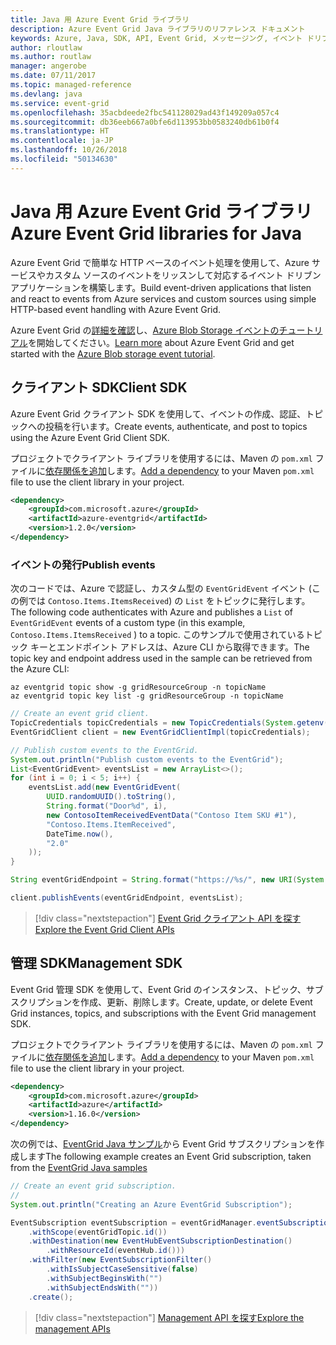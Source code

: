 ```yaml
---
title: Java 用 Azure Event Grid ライブラリ
description: Azure Event Grid Java ライブラリのリファレンス ドキュメント
keywords: Azure, Java, SDK, API, Event Grid, メッセージング, イベント ドリブン
author: rloutlaw
ms.author: routlaw
manager: angerobe
ms.date: 07/11/2017
ms.topic: managed-reference
ms.devlang: java
ms.service: event-grid
ms.openlocfilehash: 35acbdeede2fbc541128029ad43f149209a057c4
ms.sourcegitcommit: db36eeb667a0bfe6d113953bb0583240db61b0f4
ms.translationtype: HT
ms.contentlocale: ja-JP
ms.lasthandoff: 10/26/2018
ms.locfileid: "50134630"
---
```

# <a name="azure-event-grid-libraries-for-java"></a><span data-ttu-id="4f408-104">Java 用 Azure Event Grid ライブラリ</span><span class="sxs-lookup"><span data-stu-id="4f408-104">Azure Event Grid libraries for Java</span></span>

<span data-ttu-id="4f408-105">Azure Event Grid で簡単な HTTP ベースのイベント処理を使用して、Azure サービスやカスタム ソースのイベントをリッスンして対応するイベント ドリブン アプリケーションを構築します。</span><span class="sxs-lookup"><span data-stu-id="4f408-105">Build event-driven applications that listen and react to events from Azure services and custom sources using simple HTTP-based event handling with Azure Event Grid.</span></span>

<span data-ttu-id="4f408-106">Azure Event Grid の[詳細を確認](/azure/event-grid/overview)し、[Azure Blob Storage イベントのチュートリアル](/azure/storage/blobs/storage-blob-event-quickstart)を開始してください。</span><span class="sxs-lookup"><span data-stu-id="4f408-106">[Learn more](/azure/event-grid/overview) about Azure Event Grid and get started with the [Azure Blob storage event tutorial](/azure/storage/blobs/storage-blob-event-quickstart).</span></span> 

## <a name="client-sdk"></a><span data-ttu-id="4f408-107">クライアント SDK</span><span class="sxs-lookup"><span data-stu-id="4f408-107">Client SDK</span></span>

<span data-ttu-id="4f408-108">Azure Event Grid クライアント SDK を使用して、イベントの作成、認証、トピックへの投稿を行います。</span><span class="sxs-lookup"><span data-stu-id="4f408-108">Create events, authenticate, and post to topics using the Azure Event Grid Client SDK.</span></span>

<span data-ttu-id="4f408-109">プロジェクトでクライアント ライブラリを使用するには、Maven の `pom.xml` ファイルに[依存関係を追加](https://maven.apache.org/guides/getting-started/index.html#How_do_I_use_external_dependencies)します。</span><span class="sxs-lookup"><span data-stu-id="4f408-109">[Add a dependency](https://maven.apache.org/guides/getting-started/index.html#How_do_I_use_external_dependencies) to your Maven `pom.xml` file to use the client library in your project.</span></span>

```XML
<dependency>
    <groupId>com.microsoft.azure</groupId>
    <artifactId>azure-eventgrid</artifactId>
    <version>1.2.0</version>
</dependency>
```   

### <a name="publish-events"></a><span data-ttu-id="4f408-110">イベントの発行</span><span class="sxs-lookup"><span data-stu-id="4f408-110">Publish events</span></span>

<span data-ttu-id="4f408-111">次のコードでは、Azure で認証し、カスタム型の `EventGridEvent` イベント (この例では `Contoso.Items.ItemsReceived`) の `List` をトピックに発行します。</span><span class="sxs-lookup"><span data-stu-id="4f408-111">The following code authenticates with Azure and publishes a `List` of  `EventGridEvent` events of a custom type (in this example, `Contoso.Items.ItemsReceived` ) to a topic.</span></span> <span data-ttu-id="4f408-112">このサンプルで使用されているトピック キーとエンドポイント アドレスは、Azure CLI から取得できます。</span><span class="sxs-lookup"><span data-stu-id="4f408-112">The topic key and endpoint address used in the sample can be retrieved from the Azure CLI:</span></span>

```azurecli-interactive
az eventgrid topic show -g gridResourceGroup -n topicName
az eventgrid topic key list -g gridResourceGroup -n topicName
```

```java
// Create an event grid client.
TopicCredentials topicCredentials = new TopicCredentials(System.getenv("EVENTGRID_TOPIC_KEY"));
EventGridClient client = new EventGridClientImpl(topicCredentials);

// Publish custom events to the EventGrid.
System.out.println("Publish custom events to the EventGrid");
List<EventGridEvent> eventsList = new ArrayList<>();
for (int i = 0; i < 5; i++) {
    eventsList.add(new EventGridEvent(
        UUID.randomUUID().toString(),
        String.format("Door%d", i),
        new ContosoItemReceivedEventData("Contoso Item SKU #1"),
        "Contoso.Items.ItemReceived",
        DateTime.now(),
        "2.0"
    ));
}

String eventGridEndpoint = String.format("https://%s/", new URI(System.getenv("EVENTGRID_TOPIC_ENDPOINT")).getHost());

client.publishEvents(eventGridEndpoint, eventsList);
```

> [!div class="nextstepaction"]
> [<span data-ttu-id="4f408-113">Event Grid クライアント API を探す</span><span class="sxs-lookup"><span data-stu-id="4f408-113">Explore the Event Grid Client APIs</span></span>](/java/api/overview/azure/eventgrid/client)

## <a name="management-sdk"></a><span data-ttu-id="4f408-114">管理 SDK</span><span class="sxs-lookup"><span data-stu-id="4f408-114">Management SDK</span></span>

<span data-ttu-id="4f408-115">Event Grid 管理 SDK を使用して、Event Grid のインスタンス、トピック、サブスクリプションを作成、更新、削除します。</span><span class="sxs-lookup"><span data-stu-id="4f408-115">Create, update, or delete Event Grid instances, topics, and subscriptions with the Event Grid management SDK.</span></span>

<span data-ttu-id="4f408-116">プロジェクトでクライアント ライブラリを使用するには、Maven の `pom.xml` ファイルに[依存関係を追加](https://maven.apache.org/guides/getting-started/index.html#How_do_I_use_external_dependencies)します。</span><span class="sxs-lookup"><span data-stu-id="4f408-116">[Add a dependency](https://maven.apache.org/guides/getting-started/index.html#How_do_I_use_external_dependencies) to your Maven `pom.xml` file to use the client library in your project.</span></span>

```XML
<dependency>
    <groupId>com.microsoft.azure</groupId>
    <artifactId>azure</artifactId>
    <version>1.16.0</version>
</dependency>
```   

<span data-ttu-id="4f408-117">次の例では、[EventGrid Java サンプル](https://github.com/Azure-Samples/event-grid-java-publish-consume-events)から Event Grid サブスクリプションを作成します</span><span class="sxs-lookup"><span data-stu-id="4f408-117">The following example creates an Event Grid subscription, taken from the [EventGrid Java samples](https://github.com/Azure-Samples/event-grid-java-publish-consume-events)</span></span>

```java
// Create an event grid subscription.
//
System.out.println("Creating an Azure EventGrid Subscription");

EventSubscription eventSubscription = eventGridManager.eventSubscriptions().define(eventSubscriptionName)
    .withScope(eventGridTopic.id())
    .withDestination(new EventHubEventSubscriptionDestination()
        .withResourceId(eventHub.id()))
    .withFilter(new EventSubscriptionFilter()
        .withIsSubjectCaseSensitive(false)
        .withSubjectBeginsWith("")
        .withSubjectEndsWith(""))
    .create();
```

> [!div class="nextstepaction"]
> [<span data-ttu-id="4f408-118">Management API を探す</span><span class="sxs-lookup"><span data-stu-id="4f408-118">Explore the management APIs</span></span>](/java/api/overview/azure/eventgrid/management)